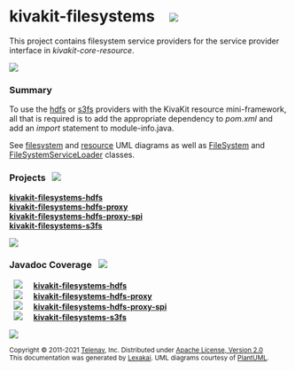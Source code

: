 # kivakit-filesystems &nbsp;&nbsp; <img src="https://www.lexakai.org/images/folder-40.png" srcset="https://www.lexakai.org/images/folder-40-2x.png 2x"></img>

This project contains filesystem service providers for the service provider interface in *kivakit-core-resource*.

<img src="https://www.kivakit.org/images/horizontal-line-512.png" srcset="https://www.kivakit.org/images/horizontal-line-512@2x.png 2x"/>

[//]: # (start-user-text)

### Summary <a name = "summary"></a>

To use the [hdfs](hdfs/README.md) or [s3fs](s3fs/README.md) providers with the KivaKit resource mini-framework, all that is required
is to add the appropriate dependency to *pom.xml* and add an *import* statement to module-info.java.

See [filesystem](https://github.com/Telenav/kivakit/blob/master/kivakit-core/resource/documentation/diagrams/com.telenav.kivakit.core.filesystem.spi.svg)
and [resource](https://github.com/Telenav/kivakit/blob/master/kivakit-core/resource/documentation/diagrams/com.telenav.kivakit.core.resource.svg)
UML diagrams as well
as  [FileSystem](https://telenav.github.io/kivakit/javadoc/kivakit.core.resource/com/telenav/kivakit/core/filesystem/spi/FileSystemService.html)
and [FileSystemServiceLoader](https://telenav.github.io/kivakit/javadoc/kivakit.core.resource/com/telenav/kivakit/core/filesystem/loader/FileSystemServiceLoader.html)
classes.

[//]: # (end-user-text)

### Projects <a name = "projects"></a> &nbsp; <img src="https://www.lexakai.org/images/gears-32.png" srcset="https://www.lexakai.org/images/gears-32-2x.png 2x"></img>

[**kivakit-filesystems-hdfs**](hdfs/README.md)  
[**kivakit-filesystems-hdfs-proxy**](hdfs-proxy/README.md)  
[**kivakit-filesystems-hdfs-proxy-spi**](hdfs-proxy-spi/README.md)  
[**kivakit-filesystems-s3fs**](s3fs/README.md)  

<img src="https://www.kivakit.org/images/short-horizontal-line-128.png" srcset="https://www.kivakit.org/images/short-horizontal-line-128@2x.png 2x"/>

### Javadoc Coverage <a name = "javadoc-coverage"></a> &nbsp; <img src="https://www.lexakai.org/images/bargraph-32.png" srcset="https://www.lexakai.org/images/bargraph-32-2x.png 2x"></img>

&nbsp;  ![](https://www.kivakit.org/images/meter-90-12.png) &nbsp; &nbsp; [**kivakit-filesystems-hdfs**](hdfs/README.md)  
&nbsp;  ![](https://www.kivakit.org/images/meter-70-12.png) &nbsp; &nbsp; [**kivakit-filesystems-hdfs-proxy**](hdfs-proxy/README.md)  
&nbsp;  ![](https://www.kivakit.org/images/meter-100-12.png) &nbsp; &nbsp; [**kivakit-filesystems-hdfs-proxy-spi**](hdfs-proxy-spi/README.md)  
&nbsp;  ![](https://www.kivakit.org/images/meter-80-12.png) &nbsp; &nbsp; [**kivakit-filesystems-s3fs**](s3fs/README.md)

[//]: # (start-user-text)



[//]: # (end-user-text)

<img src="https://www.kivakit.org/images/horizontal-line-512.png" srcset="https://www.kivakit.org/images/horizontal-line-512@2x.png 2x"/>

<sub>Copyright &#169; 2011-2021 [Telenav](http://telenav.com), Inc. Distributed under [Apache License, Version 2.0](LICENSE)</sub>  
<sub>This documentation was generated by [Lexakai](https://github.com/Telenav/lexakai). UML diagrams courtesy
of [PlantUML](http://plantuml.com).</sub>
